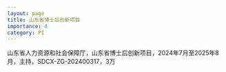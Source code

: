 ```yaml
---
layout: page
title: 山东省博士后创新项目
importance: 4
category: PI
---
```


山东省人力资源和社会保障厅，山东省博士后创新项目，2024年7月至2025年8月，主持，SDCX-ZG-202400317，3万